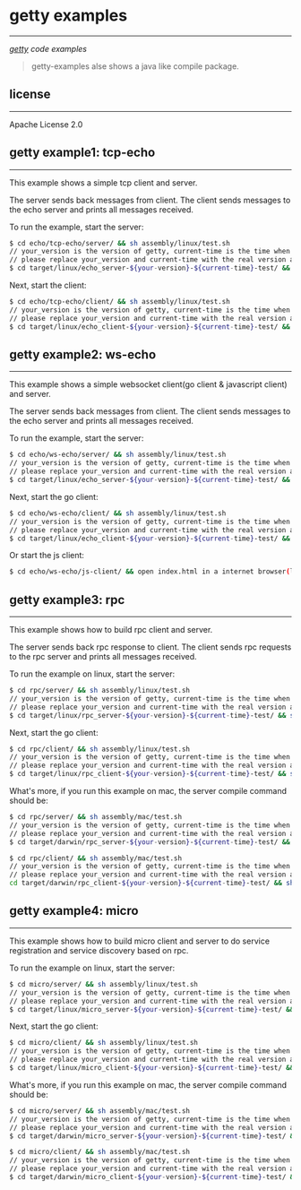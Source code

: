 # getty examples ##
---
*[getty](https://github.com/alexstocks/getty) code examples*

> getty-examples alse shows a java like compile package.

## license ##
---
Apache License 2.0


## getty example1: tcp-echo ##
---

This example shows a simple tcp client and server.

The server sends back messages from client. The client sends messages to the echo server and prints all messages received.

To run the example, start the server:

```bash
$ cd echo/tcp-echo/server/ && sh assembly/linux/test.sh
// your_version is the version of getty, current-time is the time when you compile the code.
// please replace your_version and current-time with the real version and time.
$ cd target/linux/echo_server-${your-version}-${current-time}-test/ && sh bin/load_echo_server.sh start
```

Next, start the client:

```bash
$ cd echo/tcp-echo/client/ && sh assembly/linux/test.sh
// your_version is the version of getty, current-time is the time when you compile the code.
// please replace your_version and current-time with the real version and time.
$ cd target/linux/echo_client-${your-version}-${current-time}-test/ && sh bin/load_echo_client.sh start
```

## getty example2: ws-echo ##
---

This example shows a simple websocket client(go client & javascript client) and server.

The server sends back messages from client. The client sends messages to the echo server and prints all messages received.

To run the example, start the server:

```bash
$ cd echo/ws-echo/server/ && sh assembly/linux/test.sh
// your_version is the version of getty, current-time is the time when you compile the code.
// please replace your_version and current-time with the real version and time.
$ cd target/linux/echo_server-${your-version}-${current-time}-test/ && sh bin/load_echo_server.sh start
```

Next, start the go client:

```bash
$ cd echo/ws-echo/client/ && sh assembly/linux/test.sh
// your_version is the version of getty, current-time is the time when you compile the code.
// please replace your_version and current-time with the real version and time.
$ cd target/linux/echo_client-${your-version}-${current-time}-test/ && sh bin/load_echo_client.sh start
```

Or start the js client:

```bash
$ cd echo/ws-echo/js-client/ && open index.html in a internet browser(like chrome or ie or firefox etc).
```


## getty example3: rpc ##
---

This example shows how to build rpc client and server.

The server sends back rpc response to client. The client sends rpc requests to the rpc server and prints all messages received.

To run the example on linux, start the server:

```bash
$ cd rpc/server/ && sh assembly/linux/test.sh
// your_version is the version of getty, current-time is the time when you compile the code.
// please replace your_version and current-time with the real version and time.
$ cd target/linux/rpc_server-${your-version}-${current-time}-test/ && sh bin/load_rpc_server.sh start
```

Next, start the go client:

```bash
$ cd rpc/client/ && sh assembly/linux/test.sh
// your_version is the version of getty, current-time is the time when you compile the code.
// please replace your_version and current-time with the real version and time.
$ cd target/linux/rpc_client-${your-version}-${current-time}-test/ && sh bin/load_rpc_client.sh start
```

What's more, if you run this example on mac, the server compile command should be:

```bash
$ cd rpc/server/ && sh assembly/mac/test.sh
// your_version is the version of getty, current-time is the time when you compile the code.
// please replace your_version and current-time with the real version and time.
$ cd target/darwin/rpc_server-${your-version}-${current-time}-test/ && sh bin/load_rpc_server.sh start

$ cd rpc/client/ && sh assembly/mac/test.sh
// your_version is the version of getty, current-time is the time when you compile the code.
// please replace your_version and current-time with the real version and time.
cd target/darwin/rpc_client-${your-version}-${current-time}-test/ && sh bin/load_rpc_client.sh start
```

## getty example4: micro ##
---

This example shows how to build micro client and server to do service registration and service discovery based on rpc.

To run the example on linux, start the server:

```bash
$ cd micro/server/ && sh assembly/linux/test.sh
// your_version is the version of getty, current-time is the time when you compile the code.
// please replace your_version and current-time with the real version and time.
$ cd target/linux/micro_server-${your-version}-${current-time}-test/ && sh bin/load_micro_server.sh start
```

Next, start the go client:

```bash
$ cd micro/client/ && sh assembly/linux/test.sh
// your_version is the version of getty, current-time is the time when you compile the code.
// please replace your_version and current-time with the real version and time.
$ cd target/linux/micro_client-${your-version}-${current-time}-test/ && sh bin/load_micro_client.sh start
```

What's more, if you run this example on mac, the server compile command should be:

```bash
$ cd micro/server/ && sh assembly/mac/test.sh
// your_version is the version of getty, current-time is the time when you compile the code.
// please replace your_version and current-time with the real version and time.
$ cd target/darwin/micro_server-${your-version}-${current-time}-test/ && sh bin/load_micro_server.sh start

$ cd micro/client/ && sh assembly/mac/test.sh
// your_version is the version of getty, current-time is the time when you compile the code.
// please replace your_version and current-time with the real version and time.
$ cd target/darwin/micro_client-${your-version}-${current-time}-test/ && sh bin/load_micro_client.sh start
```
